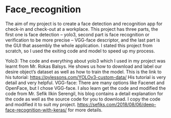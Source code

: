 # Face_recognition

The aim of my project is to create a face detection and recognition app for check-in and check-out at a workplace. This project has three parts, the first one is face detection – yolo3, second part is face recognition or verification to be more precise – VGG-face descriptor, and the last part is the GUI that assembly the whole application.
I stated this project from scratch, so I used the exiting code and model to speed up my process. 

Yolo3:
The code and everything about yolo3 which I used in my project was learnt from Mr. Rokas Balsys. He shows us how to download and label our desire object’s dataset as well as how to train the model.
This is the link to his tutorial: https://pylessons.com/YOLOv3-custom-data/
His tutorial is very detail and very helpful.
VGG-face:
There are many options like Facenet and OpenFace, but I chose VGG-face.
I also learn get the code and modified the code from Mr. Sefik Ilkin Serengil, his blog contains a detail explanation for the code as well as the source code for you to download. I copy the code and modified it to suit my project.
https://sefiks.com/2018/08/06/deep-face-recognition-with-keras/ for more details.
